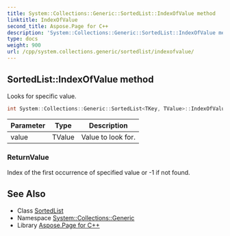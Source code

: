 ```yaml
---
title: System::Collections::Generic::SortedList::IndexOfValue method
linktitle: IndexOfValue
second_title: Aspose.Page for C++
description: 'System::Collections::Generic::SortedList::IndexOfValue method. Looks for specific value in C++.'
type: docs
weight: 900
url: /cpp/system.collections.generic/sortedlist/indexofvalue/
---
```

## SortedList::IndexOfValue method


Looks for specific value.

```cpp
int System::Collections::Generic::SortedList<TKey, TValue>::IndexOfValue(TValue value) const
```


| Parameter | Type | Description |
| --- | --- | --- |
| value | TValue | Value to look for. |

### ReturnValue

Index of the first occurrence of specified value or -1 if not found.

## See Also

* Class [SortedList](../)
* Namespace [System::Collections::Generic](../../)
* Library [Aspose.Page for C++](../../../)
